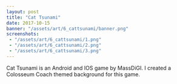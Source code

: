 ```yaml
---
layout: post
title: "Cat Tsunami"
date: 2017-10-15
banner: "/assets/art/6_cattsunami/banner.png"
screenshots:
 - "/assets/art/6_cattsunami/1.png"
 - "/assets/art/6_cattsunami/2.png"
 - "/assets/art/6_cattsunami/3.png"
---
```


Cat Tsunami is an Android and IOS game by MassDiGI. I created a Colosseum Coach themed background for this game.
